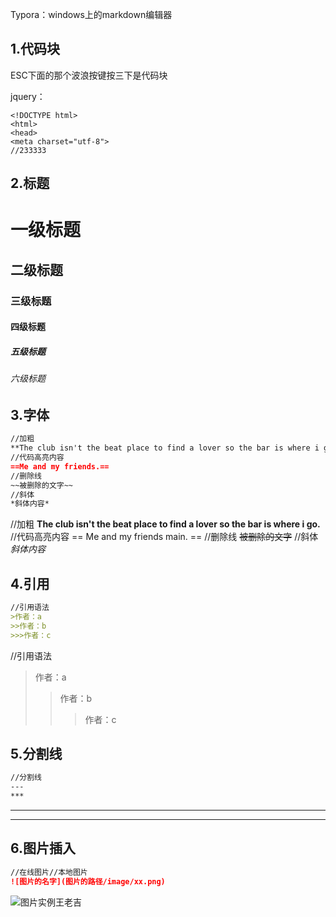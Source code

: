 Typora：windows上的markdown编辑器

## 1.代码块
ESC下面的那个波浪按键按三下是代码块

jquery：
```jQuery
<!DOCTYPE html>
<html>
<head>
<meta charset="utf-8">
//233333
```

## 2.标题
# 一级标题
## 二级标题
### 三级标题
#### 四级标题
##### 五级标题
###### 六级标题

## 3.字体
```markdown
//加粗
**The club isn't the beat place to find a lover so the bar is where i go.**
//代码高亮内容
==Me and my friends.==
//删除线
~~被删除的文字~~
//斜体
*斜体内容*
```
//加粗
**The club isn't the beat place to find a lover so the bar is where i go.**
//代码高亮内容
== Me and my friends main. ==
//删除线
~~被删除的文字~~
//斜体
*斜体内容*

## 4.引用
```markdown
//引用语法
>作者：a
>>作者：b
>>>作者：c
```

//引用语法
>作者：a
>>作者：b
>>>作者：c

## 5.分割线
```markdown
//分割线
---
***
```
---
***

## 6.图片插入
```markdown
//在线图片//本地图片
![图片的名字](图片的路径/image/xx.png)
```
![图片实例王老吉]()
